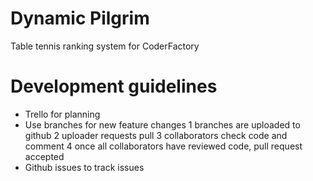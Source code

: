 # Dynamic Pilgrim

Table tennis ranking system for CoderFactory

# Development guidelines

* Trello for planning
* Use branches for new feature changes
	1 branches are uploaded to github
	2 uploader requests pull
	3 collaborators check code and comment
	4 once all collaborators have reviewed code, pull request accepted
* Github issues to track issues

